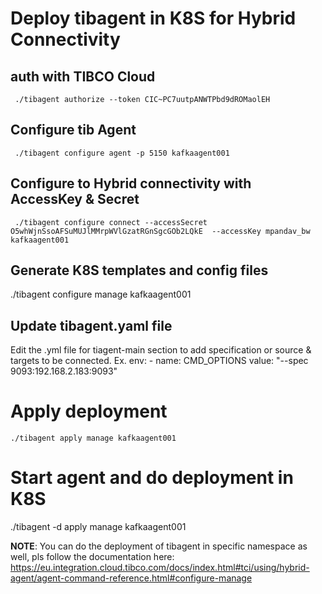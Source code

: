 # Deploy tibagent in K8S for Hybrid Connectivity

## auth with TIBCO Cloud

     ./tibagent authorize --token CIC~PC7uutpANWTPbd9dROMaolEH 


## Configure tib Agent
     ./tibagent configure agent -p 5150 kafkaagent001

## Configure to Hybrid connectivity with AccessKey & Secret
     ./tibagent configure connect --accessSecret O5whWjnSsoAFSuMUJlMMrpWVlGzatRGnSgcGOb2LQkE  --accessKey mpandav_bw  kafkaagent001

## Generate K8S templates and config files
   ./tibagent configure manage kafkaagent001

## Update tibagent.yaml file
Edit the .yml file for tiagent-main section to add specification or source & targets to be connected.
Ex. 
         env:
            - name: CMD_OPTIONS
            value: "--spec 9093:192.168.2.183:9093"

# Apply deployment
    ./tibagent apply manage kafkaagent001  

# Start agent and do deployment in K8S
   ./tibagent -d apply manage kafkaagent001


**NOTE**: You can do the deployment of tibagent in specific namespace as well, pls follow the documentation here: 
https://eu.integration.cloud.tibco.com/docs/index.html#tci/using/hybrid-agent/agent-command-reference.html#configure-manage
